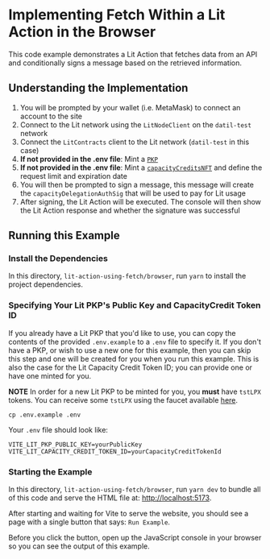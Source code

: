 # Implementing Fetch Within a Lit Action in the Browser

This code example demonstrates a Lit Action that fetches data from an API and conditionally signs a message based on the retrieved information.

## Understanding the Implementation

1. You will be prompted by your wallet (i.e. MetaMask) to connect an account to the site
2. Connect to the Lit network using the `LitNodeClient` on the `datil-test` network
3. Connect the `LitContracts` client to the Lit network (`datil-test` in this case)
4. **If not provided in the .env file**: Mint a [`PKP`](https://developer.litprotocol.com/user-wallets/pkps/overview)
5. **If not provided in the .env file**: Mint a [`capacityCreditsNFT`](https://developer.litprotocol.com/sdk/capacity-credits) and define the request limit and expiration date
6. You will then be prompted to sign a message, this message will create the `capacityDelegationAuthSig` that will be used to pay for Lit usage
7. After signing, the Lit Action will be executed. The console will then show the Lit Action response and whether the signature was successful

## Running this Example

### Install the Dependencies

In this directory, `lit-action-using-fetch/browser`, run `yarn` to install the project dependencies.

### Specifying Your Lit PKP's Public Key and CapacityCredit Token ID

If you already have a Lit PKP that you'd like to use, you can copy the contents of the provided `.env.example` to a `.env` file to specify it. If you don't have a PKP, or wish to use a new one for this example, then you can skip this step and one will be created for you when you run this example. This is also the case for the Lit Capacity Credit Token ID; you can provide one or have one minted for you.

**NOTE** In order for a new Lit PKP to be minted for you, you **must** have `tstLPX` tokens. You can receive some `tstLPX` using the faucet available [here](https://chronicle-yellowstone-faucet.getlit.dev/).

```
cp .env.example .env
```

Your `.env` file should look like:

```
VITE_LIT_PKP_PUBLIC_KEY=yourPublicKey
VITE_LIT_CAPACITY_CREDIT_TOKEN_ID=yourCapacityCreditTokenId
```

### Starting the Example

In this directory, `lit-action-using-fetch/browser`, run `yarn dev` to bundle all of this code and serve the HTML file at: [http://localhost:5173](http://localhost:5173).

After starting and waiting for Vite to serve the website, you should see a page with a single button that says: `Run Example`.

Before you click the button, open up the JavaScript console in your browser so you can see the output of this example.